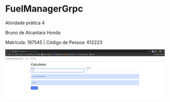 # FuelManagerGrpc

Atividade prática 4

Bruno de Alcantara Honda

Matrícula: 197545 | Código de Pessoa: 612223

![Captura de tela](./calculator.png)
